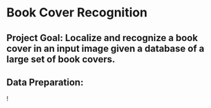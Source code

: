 # Book Cover Recognition
## Project Goal: Localize and recognize a book cover in an input image given a database of a large set of book covers.
## Data Preparation:
!

